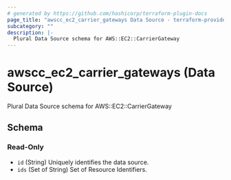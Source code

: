```yaml
---
# generated by https://github.com/hashicorp/terraform-plugin-docs
page_title: "awscc_ec2_carrier_gateways Data Source - terraform-provider-awscc"
subcategory: ""
description: |-
  Plural Data Source schema for AWS::EC2::CarrierGateway
---
```


# awscc_ec2_carrier_gateways (Data Source)

Plural Data Source schema for AWS::EC2::CarrierGateway



<!-- schema generated by tfplugindocs -->
## Schema

### Read-Only

- `id` (String) Uniquely identifies the data source.
- `ids` (Set of String) Set of Resource Identifiers.


